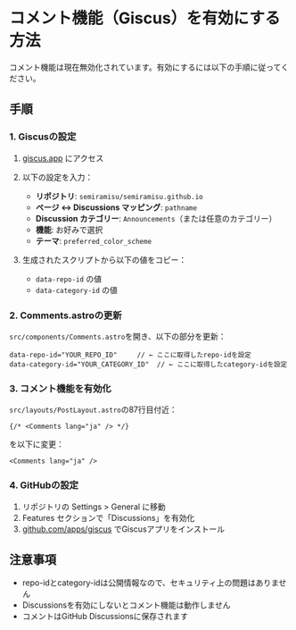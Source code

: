 # コメント機能（Giscus）を有効にする方法

コメント機能は現在無効化されています。有効にするには以下の手順に従ってください。

## 手順

### 1. Giscusの設定

1. [giscus.app](https://giscus.app) にアクセス
2. 以下の設定を入力：
   - **リポジトリ**: `semiramisu/semiramisu.github.io`
   - **ページ ↔ Discussions マッピング**: `pathname`
   - **Discussion カテゴリー**: `Announcements`（または任意のカテゴリー）
   - **機能**: お好みで選択
   - **テーマ**: `preferred_color_scheme`

3. 生成されたスクリプトから以下の値をコピー：
   - `data-repo-id` の値
   - `data-category-id` の値

### 2. Comments.astroの更新

`src/components/Comments.astro`を開き、以下の部分を更新：

```astro
data-repo-id="YOUR_REPO_ID"     // ← ここに取得したrepo-idを設定
data-category-id="YOUR_CATEGORY_ID"  // ← ここに取得したcategory-idを設定
```

### 3. コメント機能を有効化

`src/layouts/PostLayout.astro`の87行目付近：

```astro
{/* <Comments lang="ja" /> */}
```

を以下に変更：

```astro
<Comments lang="ja" />
```

### 4. GitHubの設定

1. リポジトリの Settings > General に移動
2. Features セクションで「Discussions」を有効化
3. [github.com/apps/giscus](https://github.com/apps/giscus) でGiscusアプリをインストール

## 注意事項

- repo-idとcategory-idは公開情報なので、セキュリティ上の問題はありません
- Discussionsを有効にしないとコメント機能は動作しません
- コメントはGitHub Discussionsに保存されます